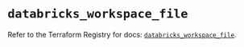 # `databricks_workspace_file`

Refer to the Terraform Registry for docs: [`databricks_workspace_file`](https://registry.terraform.io/providers/databricks/databricks/1.51.0/docs/resources/workspace_file).

